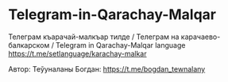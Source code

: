 # Telegram-in-Qarachay-Malqar

Телеграм къарачай-малкъар тилде / Телеграм на карачаево-балкарском / Telegram in Qarachay-Malqar language https://t.me/setlanguage/karachay-malkar

Автор: Теўуналаны Богдан: https://t.me/bogdan_tewnalany
